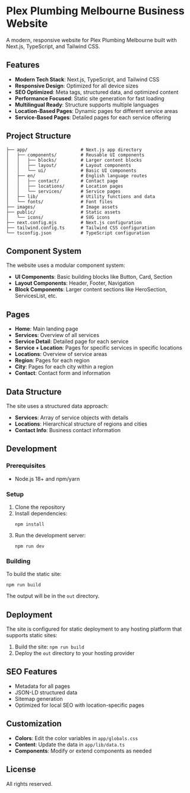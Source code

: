 # Plex Plumbing Melbourne Business Website

A modern, responsive website for Plex Plumbing Melbourne built with Next.js, TypeScript, and Tailwind CSS.

## Features

- **Modern Tech Stack**: Next.js, TypeScript, and Tailwind CSS
- **Responsive Design**: Optimized for all device sizes
- **SEO Optimized**: Meta tags, structured data, and optimized content
- **Performance Focused**: Static site generation for fast loading
- **Multilingual Ready**: Structure supports multiple languages
- **Location-Based Pages**: Dynamic pages for different service areas
- **Service-Based Pages**: Detailed pages for each service offering

## Project Structure

```
├── app/                    # Next.js app directory
│   ├── components/         # Reusable UI components
│   │   ├── blocks/         # Larger content blocks
│   │   ├── layout/         # Layout components
│   │   └── ui/             # Basic UI components
│   ├── en/                 # English language routes
│   │   ├── contact/        # Contact page
│   │   ├── locations/      # Location pages
│   │   └── services/       # Service pages
│   ├── lib/                # Utility functions and data
│   └── fonts/              # Font files
├── images/                 # Image assets
├── public/                 # Static assets
│   └── icons/              # SVG icons
├── next.config.mjs         # Next.js configuration
├── tailwind.config.ts      # Tailwind CSS configuration
└── tsconfig.json           # TypeScript configuration
```

## Component System

The website uses a modular component system:

- **UI Components**: Basic building blocks like Button, Card, Section
- **Layout Components**: Header, Footer, Navigation
- **Block Components**: Larger content sections like HeroSection, ServicesList, etc.

## Pages

- **Home**: Main landing page
- **Services**: Overview of all services
- **Service Detail**: Detailed page for each service
- **Service + Location**: Pages for specific services in specific locations
- **Locations**: Overview of service areas
- **Region**: Pages for each region
- **City**: Pages for each city within a region
- **Contact**: Contact form and information

## Data Structure

The site uses a structured data approach:

- **Services**: Array of service objects with details
- **Locations**: Hierarchical structure of regions and cities
- **Contact Info**: Business contact information

## Development

### Prerequisites

- Node.js 18+ and npm/yarn

### Setup

1. Clone the repository
2. Install dependencies:
   ```
   npm install
   ```
3. Run the development server:
   ```
   npm run dev
   ```

### Building

To build the static site:

```
npm run build
```

The output will be in the `out` directory.

## Deployment

The site is configured for static deployment to any hosting platform that supports static sites:

1. Build the site: `npm run build`
2. Deploy the `out` directory to your hosting provider

## SEO Features

- Metadata for all pages
- JSON-LD structured data
- Sitemap generation
- Optimized for local SEO with location-specific pages

## Customization

- **Colors**: Edit the color variables in `app/globals.css`
- **Content**: Update the data in `app/lib/data.ts`
- **Components**: Modify or extend components as needed

## License

All rights reserved.
